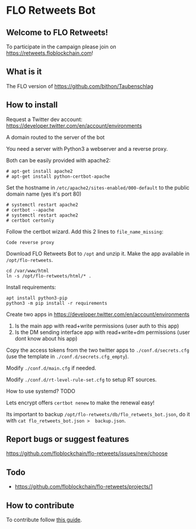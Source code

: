 # FLO Retweets Bot
## Welcome to FLO Retweets! 
To participate in the campaign please join on https://retweets.floblockchain.com!
## What is it
The FLO version of https://github.com/bithon/Taubenschlag
## How to install
Request a Twitter dev account: https://developer.twitter.com/en/account/environments

A domain routed to the server of the bot

You need a server with Python3 a webserver and a reverse proxy.

Both can be easily provided with apache2:
```
# apt-get install apache2
# apt-get install python-certbot-apache
```
Set the hostname in `/etc/apache2/sites-enabled/000-default` to the public domain name (yes it's port 80)
```
# systemctl restart apache2
# certbot --apache
# systemctl restart apache2
# certbot certonly
```
Follow the certbot wizard.
Add this 2 lines to `file_name_missing`:
```
Code reverse proxy
```
Download FLO Retweets Bot to `/opt` and unzip it. Make the app available in `/opt/flo-retweets`.
```
cd /var/www/html 
ln -s /opt/flo-retweets/html/* .
```
Install requirements:
```
apt install python3-pip
python3 -m pip install -r requirements
```
Create two apps in https://developer.twitter.com/en/account/environments
1. Is the main app with read+write permissions (user auth to this app)
2. Is the DM sending interface app with read+write+dm permissions (user dont know about his app)

Copy the access tokens from the two twitter apps to `./conf.d/secrets.cfg` (use the template in 
`./conf.d/secrets.cfg_empty`).

Modify `./conf.d/main.cfg` if needed.

Modify `./conf.d/rt-level-rule-set.cfg` to setup RT sources.

How to use systemd? TODO

Lets encrypt offers `certbot nenew` to make the renewal easy!

Its important to backup `/opt/flo-retweets/db/flo_retweets_bot.json`, do it with `cat flo_retweets_bot.json > 
backup.json`.

## Report bugs or suggest features
https://github.com/floblockchain/flo-retweets/issues/new/choose
## Todo
- https://github.com/floblockchain/flo-retweets/projects/1
## How to contribute
To contribute follow 
[this guide](https://github.com/floblockchain/flo-retweets/blob/master/CONTRIBUTING.md).
